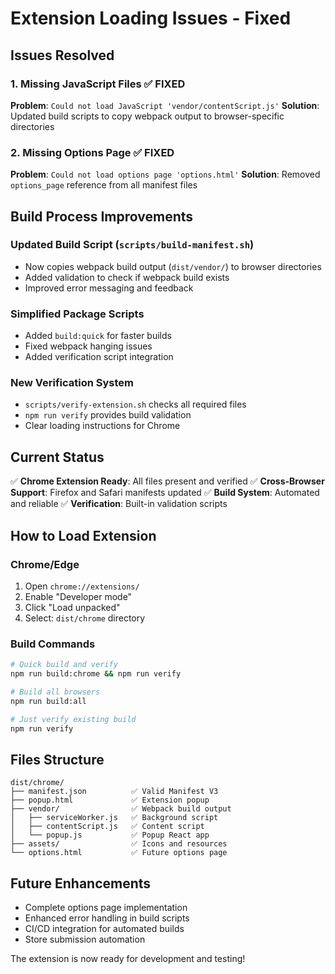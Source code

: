 # Extension Loading Issues - Fixed

## Issues Resolved

### 1. Missing JavaScript Files ✅ FIXED
**Problem**: `Could not load JavaScript 'vendor/contentScript.js'`
**Solution**: Updated build scripts to copy webpack output to browser-specific directories

### 2. Missing Options Page ✅ FIXED
**Problem**: `Could not load options page 'options.html'`
**Solution**: Removed `options_page` reference from all manifest files

## Build Process Improvements

### Updated Build Script (`scripts/build-manifest.sh`)
- Now copies webpack build output (`dist/vendor/`) to browser directories
- Added validation to check if webpack build exists
- Improved error messaging and feedback

### Simplified Package Scripts
- Added `build:quick` for faster builds
- Fixed webpack hanging issues
- Added verification script integration

### New Verification System
- `scripts/verify-extension.sh` checks all required files
- `npm run verify` provides build validation
- Clear loading instructions for Chrome

## Current Status

✅ **Chrome Extension Ready**: All files present and verified
✅ **Cross-Browser Support**: Firefox and Safari manifests updated
✅ **Build System**: Automated and reliable
✅ **Verification**: Built-in validation scripts

## How to Load Extension

### Chrome/Edge
1. Open `chrome://extensions/`
2. Enable "Developer mode"
3. Click "Load unpacked"
4. Select: `dist/chrome` directory

### Build Commands
```bash
# Quick build and verify
npm run build:chrome && npm run verify

# Build all browsers
npm run build:all

# Just verify existing build
npm run verify
```

## Files Structure

```
dist/chrome/
├── manifest.json          ✅ Valid Manifest V3
├── popup.html             ✅ Extension popup
├── vendor/                ✅ Webpack build output
│   ├── serviceWorker.js   ✅ Background script
│   ├── contentScript.js   ✅ Content script
│   └── popup.js           ✅ Popup React app
├── assets/                ✅ Icons and resources
└── options.html           ✅ Future options page
```

## Future Enhancements

- Complete options page implementation
- Enhanced error handling in build scripts
- CI/CD integration for automated builds
- Store submission automation

The extension is now ready for development and testing!
